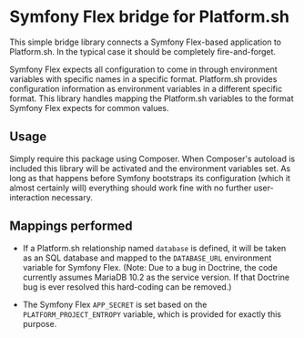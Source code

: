 # Symfony Flex bridge for Platform.sh

This simple bridge library connects a Symfony Flex-based application to Platform.sh.  In the typical case it should be completely fire-and-forget.

Symfony Flex expects all configuration to come in through environment variables with specific names in a specific format.  Platform.sh provides configuration information as environment variables in a different specific format.  This library handles mapping the Platform.sh variables to the format Symfony Flex expects for common values.

## Usage

Simply require this package using Composer.  When Composer's autoload is included this library will be activated and the environment variables set.  As long as that happens before Symfony bootstraps its configuration (which it almost certainly will) everything should work fine with no further user-interaction necessary.

## Mappings performed

* If a Platform.sh relationship named `database` is defined, it will be taken as an SQL database and mapped to the `DATABASE_URL` environment variable for Symfony Flex.  (Note: Due to a bug in Doctrine, the code currently assumes MariaDB 10.2 as the service version.  If that Doctrine bug is ever resolved this hard-coding can be removed.)

* The Symfony Flex `APP_SECRET` is set based on the `PLATFORM_PROJECT_ENTROPY` variable, which is provided for exactly this purpose.
